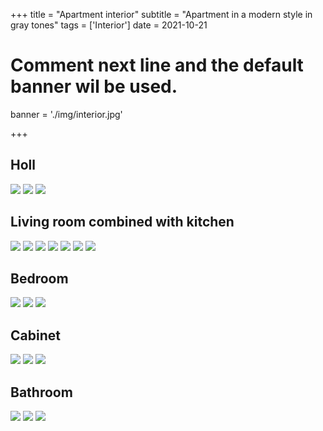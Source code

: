 +++
title = "Apartment interior"
subtitle = "Apartment in a modern style in gray tones"
tags = ['Interior']
date = 2021-10-21

# Comment next line and the default banner wil be used.
banner = './img/interior.jpg'

+++

## Holl

![](/img/kv_alexey/kv_alexey01.jpg)
![](/img/kv_alexey/kv_alexey02.jpg)
![](/img/kv_alexey/kv_alexey17.jpg)

## Living room combined with kitchen

![](/img/kv_alexey/kv_alexey03.jpg)
![](/img/kv_alexey/kv_alexey04.jpg)
![](/img/kv_alexey/kv_alexey05.jpg)
![](/img/kv_alexey/kv_alexey06.jpg)
![](/img/kv_alexey/kv_alexey07.jpg)
![](/img/kv_alexey/kv_alexey18.jpg)
![](/img/kv_alexey/kv_alexey06.jpg)

## Bedroom

![](/img/kv_alexey/kv_alexey08.jpg)
![](/img/kv_alexey/kv_alexey09.jpg)
![](/img/kv_alexey/kv_alexey10.jpg)

## Cabinet

![](/img/kv_alexey/kv_alexey11.jpg)
![](/img/kv_alexey/kv_alexey12.jpg)
![](/img/kv_alexey/kv_alexey13.jpg)

## Bathroom

![](/img/kv_alexey/kv_alexey14.jpg)
![](/img/kv_alexey/kv_alexey15.jpg)
![](/img/kv_alexey/kv_alexey16.jpg)
